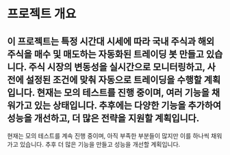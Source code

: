 # 프로젝트 개요

이 프로젝트는 특정 시간대 시세에 따라 국내 주식과 해외 주식을 매수 및 매도하는 자동화된 트레이딩 봇 만들고 있습니다.
주식 시장의 변동성을 실시간으로 모니터링하고, 사전에 설정된 조건에 맞춰 자동으로 트레이딩을 수행할 계획입니다. 
현재는 모의 테스트를 진행 중이며, 여러 기능을 채워가고 있는 상태입니다. 추후에는 다양한 기능을 추가하여 성능을 개선하고, 더 많은 전략을 지원할 계획입니다.
---
현재는 모의 테스트를 계속 진행 중이며, 아직 부족한 부분들이 많지만 이를 하나씩 채워가고 있습니다. 추후 더 많은 기능을 만들고 성능을 개선할 계획입니다.
